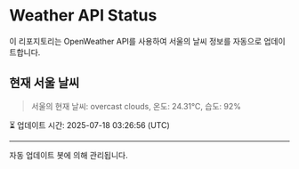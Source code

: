 
# Weather API Status

이 리포지토리는 OpenWeather API를 사용하여 서울의 날씨 정보를 자동으로 업데이트합니다.

## 현재 서울 날씨
> 서울의 현재 날씨: overcast clouds, 온도: 24.31°C, 습도: 92%

⏳ 업데이트 시간: 2025-07-18 03:26:56 (UTC)

---
자동 업데이트 봇에 의해 관리됩니다.
